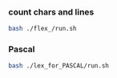 ### count chars and lines
```bash
bash ./flex_/run.sh
```

### Pascal
```bash
bash ./lex_for_PASCAL/run.sh
```

